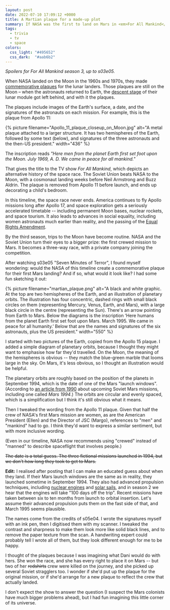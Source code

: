 ```yaml
---
layout: post
date: 2022-07-10 17:09:12 +0000
title: A Martian plaque for a made-up plot
summary: If NASA was the first to land on Mars in <em>For All Mankind</em>, what would the commemorative plaque look like?
tags:
  - trivia
  - tv
  - space
colors:
  css_light: "#495652"
  css_dark:  "#aab6b2"
---
```


*Spoilers for <em>For All Mankind</em> season 3, up to s03e05.*

When NASA landed on the Moon in the 1960s and 1970s, they made [commemorative plaques] for the lunar landers.
Those plaques are still on the Moon – when the astronauts returned to Earth, the [descent stage] of their lunar module got left behind, and with it the plaques.

The plaques include images of the Earth's surface, a date, and the signatures of the astronauts on each mission.
For example, this is the plaque from Apollo&nbsp;11:

{%
  picture
  filename="Apollo_11_plaque_closeup_on_Moon.jpg"
  alt="A metal plaque attached to a larger structure. It has two hemispheres of the Earth, followed by some text (below), and signatures of the three astronauts and the then-US president."
  width="436"
%}

The inscription reads *"Here men from the planet Earth first set foot upon the Moon. July&nbsp;1969, A.&nbsp;D. We came in peace for all mankind."*

That gives the title to the TV show *For All Mankind*, which depicts an alternative history of the space race.
The Soviet Union beats NASA to the Moon, with a cosmonaut landing weeks before Neil Armstrong and Buzz Aldrin.
The plaque is removed from Apollo 11 before launch, and ends up decorating a child's bedroom.

In this timeline, the space race never ends.
America continues to fly Apollo missions long after Apollo 17, and space exploration gets a seriously accelerated timetable -- including permanent Moon bases, nuclear rockets, and space tourism.
It also leads to advances in social equality, including women astronauts much earlier than reality, and the passing of the [Equal Rights Amendment][ERA].

By the third season, trips to the Moon have become routine.
NASA and the Soviet Union turn their eyes to a bigger prize: the first crewed mission to Mars.
It becomes a three-way race, with a private company joining the competition.

After watching s03e05 "Seven Minutes of Terror", I found myself wondering: would the NASA of this timeline create a commemorative plaque for their first Mars landing?
And if so, what would it look like?
I had some fun sketching it out:

{%
  picture
  filename="martian_plaque.png"
  alt="A black and white graphic. At the top are two hemispheres of the Earth, and an illustration of planetary orbits. The illustration has four concentric, dashed rings with small black circles on them (representing Mercury, Venus, Earth, and Mars), with a large black circle in the centre (representing the Sun). There's an arrow pointing from Earth to Mars. Below the diagrams is the inscription ‘Here humans from the planet Earth first set foot upon Mars. March 1995. We came in peace for all humanity.’ Below that are the names and signatures of the six astronauts, plus the US president."
  width="550"
%}

I started with two pictures of the Earth, copied from the Apollo 15 plaque.
I added a simple diagram of planetary orbits, because I thought they might want to emphasise how far they'd travelled.
On the Moon, the meaning of the hemispheres is obvious -- they match the blue-green marble that looms large in the sky.
On Mars, it's less obvious, so I thought an illustration would be helpful.

The planetary orbits are roughly based on the position of the planets in September 1994, which is the date of one of the Mars "launch windows".
(According to [an article from 1990][article] about upcoming Soviet Mars missions, including one called *Mars 1994*.)
The orbits are circular and evenly spaced, which is a simplification but I think it's still obvious what it means.

Then I tweaked the wording from the Apollo 11 plaque.
Given that half the crew of NASA's first Mars mission are women, as are the American President (Ellen) and the Director of JSC (Margo), references to "men" and "mankind" had to go.
I think they'd want to express a similar sentiment, but with more inclusive wording.

(Even in our timeline, NASA now recommends using "crewed" instead of "manned" to describe spaceflight that involves people.)

<s>The date is a total guess.
The three fictional missions launched in 1994, but we don't how long they took to get to Mars.</s>

**Edit:** I realised after posting that I can make an educated guess about when they land.
If their Mars launch windows are the same as in reality, they launched sometime in September 1994.
They also had advanced propulsion techniques, including <a href="https://en.wikipedia.org/wiki/NERVA">nuclear engines</a> and <a href="https://en.wikipedia.org/wiki/Solar_sail">solar sails</a>, and in season 2 we hear that the engines will take "100 days off the trip".
Recent missions have taken between six to ten months from launch to orbital insertion.
Let's assume their advanced propulsion puts them on the fast side of that, and March 1995 seems plausible.

The names come from the credits of s05e04.
I wrote the signatures myself with an ink pen, then I digitised them with my scanner.
I tweaked the contrast and sharpness to make them look more like solid black lines, and to remove the paper texture from the scan.
A handwriting expert could probably tell I wrote all of them, but they look different enough for me to be happy.

I thought of the plaques because I was imagining what Dani would do with hers.
She won the race, and she has every right to place it on Mars -- but two of her <s>redshirts</s> crew were killed on the journey, and she picked up several Soviet stragglers too.
I wonder if she'd put up the plaque for the original mission, or if she'd arrange for a new plaque to reflect the crew that actually landed.

I don't expect the show to answer the question (I suspect the Mars colonists have much bigger problems ahead), but I had fun imagining this little corner of its universe.

[commemorative plaques]: https://en.wikipedia.org/wiki/Lunar_plaque
[descent stage]: https://en.wikipedia.org/wiki/Apollo_Lunar_Module#Descent_stage
[solar sails]: https://en.wikipedia.org/wiki/Solar_sail
[ERA]: https://en.wikipedia.org/wiki/Equal_Rights_Amendment
[article]: https://www.drewexmachina.com/2015/03/01/the-future-that-never-came-mars/
